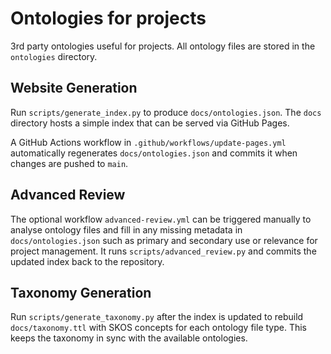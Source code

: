 # Ontologies for projects
3rd party ontologies useful for projects. All ontology files are stored in the
`ontologies` directory.

## Website Generation

Run `scripts/generate_index.py` to produce `docs/ontologies.json`. The `docs` directory hosts a simple index that can be served via GitHub Pages.

A GitHub Actions workflow in `.github/workflows/update-pages.yml` automatically regenerates `docs/ontologies.json` and commits it when changes are pushed to `main`.

## Advanced Review

The optional workflow `advanced-review.yml` can be triggered manually to analyse
ontology files and fill in any missing metadata in `docs/ontologies.json` such
as primary and secondary use or relevance for project management. It runs
`scripts/advanced_review.py` and commits the updated index back to the
repository.

## Taxonomy Generation

Run `scripts/generate_taxonomy.py` after the index is updated to rebuild
`docs/taxonomy.ttl` with SKOS concepts for each ontology file type. This keeps
the taxonomy in sync with the available ontologies.
